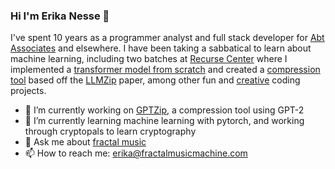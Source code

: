 ### Hi I'm Erika Nesse 👋

I've spent 10 years as a programmer analyst and full stack developer for [Abt Associates](https://www.abtassociates.com/) and elsewhere. I have been taking a sabbatical to learn about machine learning, including two batches at [Recurse Center](https://www.recurse.com/) where I implemented a [transformer model from scratch](https://github.com/erika-n/transformers_from_scratch) and created a [compression tool](https://github.com/erika-n/GPTzip) based off the [LLMZip](https://arxiv.org/abs/2306.04050) paper, among other fun and [creative](https://creativecoding.recurse.com/#sketch_18) coding projects.

- 🔭 I’m currently working on [GPTZip](https://github.com/erika-n/GPTzip), a compression tool using GPT-2
- 🌱 I’m currently learning machine learning with pytorch, and working through cryptopals to learn cryptography
- 💬 Ask me about [fractal music](www.fractalmusicmachine.com)
- 📫 How to reach me: erika@fractalmusicmachine.com

